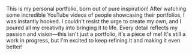 This is my personal portfolio, born out of pure inspiration! After watching some incredible YouTube videos of people showcasing their portfolios, I was instantly hooked. I couldn't resist the urge to create my own, and I poured all my creativity into bringing it to life. Every detail reflects my passion and vision—this isn't just a portfolio, it's a piece of me! It's still a work in progress, but I'm excited to keep refining it and making it even better!
